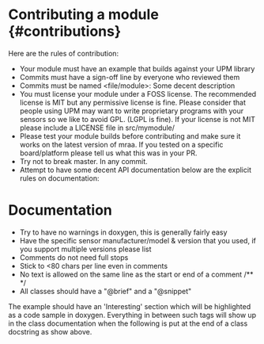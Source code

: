 Contributing a module                         {#contributions}
=====================

Here are the rules of contribution:
- Your module must have an example that builds against your UPM library
- Commits must have a sign-off line by everyone who reviewed them
- Commits must be named <file/module>: Some decent description
- You must license your module under a FOSS license. The recommended license
  is MIT but any permissive license is fine. Please consider that people using
  UPM may want to write proprietary programs with your sensors so we like to
  avoid GPL. (LGPL is fine). If your license is not MIT please include a
  LICENSE file in src/mymodule/
- Please test your module builds before contributing and make sure it works on
  the latest version of mraa. If you tested on a specific board/platform please
  tell us what this was in your PR.
- Try not to break master. In any commit.
- Attempt to have some decent API documentation below are the explicit rules on documentation:

Documentation
=============

- Try to have no warnings in doxygen, this is generally fairly easy
- Have the specific sensor manufacturer/model & version that you used, if you
  support multiple versions please list
- Comments do not need full stops
- Stick to <80 chars per line even in comments
- No text is allowed on the same line as the start or end of a comment /** */
- All classes should have a "@brief" and a "@snippet"

The example should have an 'Interesting' section which will be highlighted as a
code sample in doxygen.  Everything in between such tags will show up in the
class documentation when the following is put at the end of a class docstring
as show above.

